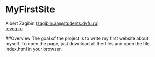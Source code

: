 # MyFirstSite
Albert Zagibin (zagibin.aa@students.dvfu.ru) <br>
[reveq.ru](http://reveq.ru)

##Overview
The goal of the project is to write my first website about myself.
To open the page, just download all the files and open the file index.html in your browser.


